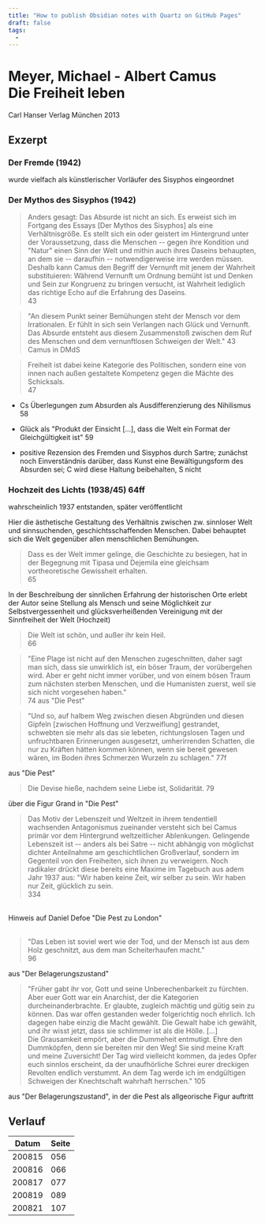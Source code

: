```yaml
---
title: "How to publish Obsidian notes with Quartz on GitHub Pages"
draft: false
tags:
  - 
---
```

 


# Meyer, Michael - Albert Camus <br> Die Freiheit leben

Carl Hanser Verlag München 2013



## Exzerpt

### Der Fremde (1942)
wurde vielfach als künstlerischer Vorläufer des Sisyphos eingeordnet

### Der Mythos des Sisyphos (1942)

> Anders gesagt: Das Absurde ist nicht an sich. Es erweist sich im Fortgang des Essays [Der Mythos des Sisyphos] als eine Verhältnisgröße. Es stellt sich ein oder geistert im Hintergrund unter der Voraussetzung, dass die Menschen -- gegen ihre Kondition und "Natur" einen Sinn der Welt und mithin auch ihres Daseins behaupten, an dem sie -- daraufhin -- notwendigerweise irre werden müssen. Deshalb kann Camus den Begriff der Vernunft mit jenem der Wahrheit substituieren: Während Vernunft um Ordnung bemüht ist und Denken und Sein zur Kongruenz zu bringen versucht, ist Wahrheit lediglich das richtige Echo auf die Erfahrung des Daseins.   
43

> "An diesem Punkt seiner Bemühungen steht der Mensch vor dem Irrationalen. Er fühlt in sich sein Verlangen nach Glück und Vernunft. Das Absurde entsteht aus diesem Zusammenstoß zwischen dem Ruf des Menschen und dem vernunftlosen Schweigen der Welt." 
43  
Camus in DMdS

> Freiheit ist dabei keine Kategorie des Politischen, sondern eine von innen nach außen gestaltete Kompetenz gegen die Mächte des Schicksals.  
47

- Cs Überlegungen zum Absurden als Ausdifferenzierung des Nihilismus 58
- Glück als "Produkt der Einsicht [...], dass die Welt ein Format der Gleichgültigkeit ist" 59

- positive Rezension des Fremden und Sisyphos durch Sartre; zunächst noch Einverständnis darüber, dass Kunst eine Bewältigungsform des Absurden sei; C wird diese Haltung beibehalten, S nicht

### Hochzeit des Lichts (1938/45) 64ff
wahrscheinlich 1937 entstanden, später veröffentlicht

Hier die ästhetische Gestaltung des Verhältnis zwischen zw. sinnloser Welt und sinnsuchenden, geschichtsschaffenden Menschen. Dabei behauptet sich die Welt gegenüber allen menschlichen Bemühungen.
> Dass es der Welt immer gelinge, die Geschichte zu besiegen, hat in der Begegnung mit Tipasa und Dejemila eine gleichsam vortheoretische Gewissheit erhalten.  
65

In der Beschreibung der sinnlichen Erfahrung der historischen Orte erlebt der Autor seine Stellung als Mensch und seine Möglichkeit zur Selbstvergessenheit und glücksverheißenden Vereinigung mit der Sinnfreiheit der Welt (Hochzeit)

> Die Welt ist schön, und außer ihr kein Heil.  
66

> "Eine Plage ist nicht auf den Menschen zugeschnitten, daher sagt man sich, dass sie unwirklich ist, ein böser Traum, der vorübergehen wird. Aber er geht nicht immer vorüber, und von einem bösen Traum zum nächsten sterben Menschen, und die Humanisten zuerst, weil sie sich nicht vorgesehen haben."  
74
aus "Die Pest"

> "Und so, auf halbem Weg zwischen diesen Abgründen und diesen Gipfeln [zwischen Hoffnung und Verzweiflung] gestrandet, schwebten sie mehr als das sie lebeten, richtungslosen Tagen und unfruchtbaren Erinnerungen  ausgesetzt, umherirrenden Schatten, die nur zu Kräften hätten kommen können, wenn sie bereit gewesen wären, im Boden ihres Schmerzen Wurzeln zu schlagen."  77f

aus "Die Pest"  


> Die Devise hieße, nachdem seine Liebe ist, Solidarität.  79

über die Figur Grand in "Die Pest"  

> Das Motiv der Lebenszeit und Weltzeit in ihrem tendentiell wachsenden Antagonismus zueinander versteht sich bei Camus primär vor dem Hintergrund weltzeitlicher Ablenkungen. Gelingende Lebenszeit ist -- anders als bei Satre -- nicht abhängig von möglichst dichter Anteilnahme am geschichtlichen Großverlauf, sondern im Gegenteil von den Freiheiten, sich ihnen zu verweigern. Noch radikaler drückt diese bereits eine Maxime im Tagebuch aus adem Jahr 1937 aus: "Wir haben keine Zeit, wir selber zu sein. Wir haben nur Zeit, glücklich zu sein.   
334

<br>
Hinweis auf Daniel Defoe "Die Pest zu London"
<br>
<br>

> "Das Leben ist soviel wert wie der Tod, und der Mensch ist aus dem Holz geschnitzt, aus dem man Scheiterhaufen macht."  
96

aus "Der Belagerungszustand"


> "Früher gabt ihr vor, Gott und seine Unberechenbarkeit zu fürchten. Aber euer Gott war ein Anarchist, der die Kategorien durcheinanderbrachte. Er glaubte, zugleich mächtig und gütig sein zu können. Das war offen gestanden weder folgerichtig noch ehrlich. Ich dagegen habe einzig die Macht gewählt. Die Gewalt habe ich gewählt, und ihr wisst jetzt, dass sie schlimmer ist als die Hölle.  [...]  
Die Grausamkeit empört, aber die Dummeheit entmutigt. Ehre den Dummköpfen, denn sie bereiten mir den Weg! Sie sind meine Kraft und meine Zuversicht! Der Tag wird  vielleicht kommen, da jedes Opfer euch sinnlos erscheint, da der unaufhörliche Schrei eurer dreckigen Revolten endlich verstummt. An dem Tag werde ich im endgültigen Schweigen der Knechtschaft wahrhaft herrschen."
105

aus "Der Belagerungszustand", in der die Pest als allgeorische Figur auftritt





## Verlauf
| Datum	| Seite	|
| ---	| ---	|
|200815	| 056	|
|200816	| 066	|
|200817	| 077	|
|200819	| 089	|
|200821	| 107	|
